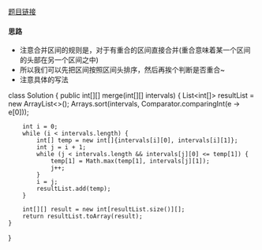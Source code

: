 [题目链接](https://leetcode-cn.com/problems/SsGoHC/)

#### 思路
+ 注意合并区间的规则是，对于有重合的区间直接合并(重合意味着某一个区间的头部在另一个区间之中)
+ 所以我们可以先把区间按照区间头排序，然后再挨个判断是否重合~
+ 注意具体的写法

class Solution {
    public int[][] merge(int[][] intervals) {
        List<int[]> resultList = new ArrayList<>();
        Arrays.sort(intervals, Comparator.comparingInt(e -> e[0]));

        int i = 0;
        while (i < intervals.length) {
            int[] temp = new int[]{intervals[i][0], intervals[i][1]};
            int j = i + 1;
            while (j < intervals.length && intervals[j][0] <= temp[1]) {
                temp[1] = Math.max(temp[1], intervals[j][1]);
                j++;
            }
            i = j;
            resultList.add(temp);
        }

        int[][] result = new int[resultList.size()][];
        return resultList.toArray(result);
    }
}